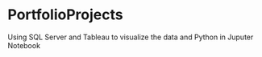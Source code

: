 # PortfolioProjects
Using SQL Server and Tableau to visualize the data
and Python in Juputer Notebook

